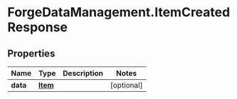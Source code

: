 # ForgeDataManagement.ItemCreatedResponse

## Properties
Name | Type | Description | Notes
------------ | ------------- | ------------- | -------------
**data** | [**Item**](Item.md) |  | [optional] 


